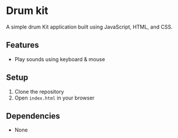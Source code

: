 # Drum kit

A simple drum Kit application built using JavaScript, HTML, and CSS.

## Features

- Play sounds using keyboard & mouse

## Setup

1. Clone the repository
2. Open `index.html` in your browser

## Dependencies

- None
